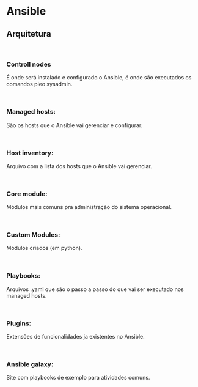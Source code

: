 # Ansible

## Arquitetura

<br>

### Controll nodes

É onde será instalado e configurado o Ansible, é onde são executados os comandos pleo sysadmin.

<br>

### Managed hosts:
   
São os hosts que o Ansible vai gerenciar e configurar.

<br>

### Host inventory:

Arquivo com a lista dos hosts que o Ansible vai gerenciar.

<br>

### Core module:

Módulos mais comuns pra administração do sistema operacional.

<br>

### Custom Modules:

Módulos criados (em python).

<br>

### Playbooks:

Arquivos .yaml que são o passo a passo do que vai ser executado  nos managed hosts.

<br>

### Plugins:

Extensões de funcionalidades ja existentes no Ansible.

<br>

### Ansible galaxy:

Site com playbooks de exemplo para atividades comuns.

<br>


